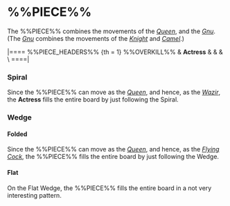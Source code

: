 # %%PIECE%%

The %%PIECE%% combines the movements of the
[*Queen*](queen.html), and the [*Gnu*](gnu.html).
(The [*Gnu*](gnu.html) combines
the movements of the [*Knight*](knight.html) and [*Camel*](camel.html).)

|====
%%PIECE_HEADERS%%
{th = 1} %%OVERKILL%%
       & **Actress** & & & \\
====|

### Spiral

Since the %%PIECE%% can move as the [*Queen*](queen.html), and hence,
as the [*Wazir*](wazir.html), the **Actress** fills the entire 
board by just following the Spiral.

### Wedge

#### Folded

Since the %%PIECE%% can move as the [*Queen*](queen.html), and hence,
as the [*Flying Cock*](flying_cock.html), the %%PIECE%% fills the entire 
board by just following the Wedge.

#### Flat

On the Flat Wedge, the %%PIECE%% fills the entire board in a not
very interesting pattern.
